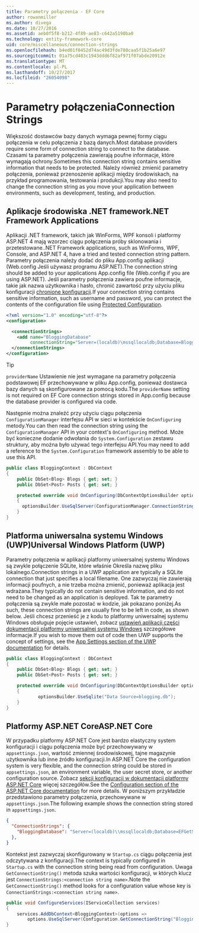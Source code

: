 ```yaml
---
title: Parametry połączenia - EF Core
author: rowanmiller
ms.author: divega
ms.date: 10/27/2016
ms.assetid: aeb0f5f8-b212-4f89-ae83-c642a5190ba0
ms.technology: entity-framework-core
uid: core/miscellaneous/connection-strings
ms.openlocfilehash: b4ed01f0452d74ac49d3fde780caa5f1b25a6e97
ms.sourcegitcommit: 01a75cd483c1943ddd6f82af971f07abde20912e
ms.translationtype: MT
ms.contentlocale: pl-PL
ms.lasthandoff: 10/27/2017
ms.locfileid: "26054098"
---
```

# <a name="connection-strings"></a><span data-ttu-id="f81f6-102">Parametry połączenia</span><span class="sxs-lookup"><span data-stu-id="f81f6-102">Connection Strings</span></span>

<span data-ttu-id="f81f6-103">Większość dostawców bazy danych wymaga pewnej formy ciągu połączenia w celu połączenia z bazą danych.</span><span class="sxs-lookup"><span data-stu-id="f81f6-103">Most database providers require some form of connection string to connect to the database.</span></span> <span data-ttu-id="f81f6-104">Czasami ta parametry połączenia zawierają poufne informacje, które wymagają ochrony.</span><span class="sxs-lookup"><span data-stu-id="f81f6-104">Sometimes this connection string contains sensitive information that needs to be protected.</span></span> <span data-ttu-id="f81f6-105">Należy również zmienić parametry połączenia, ponieważ przenoszenie aplikacji między środowiskach, na przykład programowania, testowania i produkcji.</span><span class="sxs-lookup"><span data-stu-id="f81f6-105">You may also need to change the connection string as you move your application between environments, such as development, testing, and production.</span></span>

## <a name="net-framework-applications"></a><span data-ttu-id="f81f6-106">Aplikacje środowiska .NET framework</span><span class="sxs-lookup"><span data-stu-id="f81f6-106">.NET Framework Applications</span></span>

<span data-ttu-id="f81f6-107">Aplikacji .NET framework, takich jak WinForms, WPF konsoli i platformy ASP.NET 4 mają wzorzec ciągu połączenia próby sklonowania i przetestowane.</span><span class="sxs-lookup"><span data-stu-id="f81f6-107">.NET Framework applications, such as WinForms, WPF, Console, and ASP.NET 4, have a tried and tested connection string pattern.</span></span> <span data-ttu-id="f81f6-108">Parametry połączenia należy dodać do pliku App.config aplikacji (Web.config Jeśli używasz programu ASP.NET).</span><span class="sxs-lookup"><span data-stu-id="f81f6-108">The connection string should be added to your applications App.config file (Web.config if you are using ASP.NET).</span></span> <span data-ttu-id="f81f6-109">Jeśli parametry połączenia zawiera poufne informacje, takie jak nazwa użytkownika i hasło, chronić zawartość przy użyciu pliku konfiguracji [chronione konfiguracji](https://docs.microsoft.com/dotnet/framework/data/adonet/connection-strings-and-configuration-files#encrypting-configuration-file-sections-using-protected-configuration).</span><span class="sxs-lookup"><span data-stu-id="f81f6-109">If your connection string contains sensitive information, such as username and password, you can protect the contents of the configuration file using [Protected Configuration](https://docs.microsoft.com/dotnet/framework/data/adonet/connection-strings-and-configuration-files#encrypting-configuration-file-sections-using-protected-configuration).</span></span>

``` xml
<?xml version="1.0" encoding="utf-8"?>
<configuration>

  <connectionStrings>
    <add name="BloggingDatabase"
         connectionString="Server=(localdb)\mssqllocaldb;Database=Blogging;Trusted_Connection=True;" />
  </connectionStrings>
</configuration>
```

> [!TIP]  
> <span data-ttu-id="f81f6-110">`providerName` Ustawienie nie jest wymagane na parametry połączenia podstawowej EF przechowywane w pliku App.config, ponieważ dostawca bazy danych są skonfigurowane za pomocą kodu.</span><span class="sxs-lookup"><span data-stu-id="f81f6-110">The `providerName` setting is not required on EF Core connection strings stored in App.config because the database provider is configured via code.</span></span>

<span data-ttu-id="f81f6-111">Następnie można znaleźć przy użyciu ciągu połączenia `ConfigurationManager` interfejsu API w sieci w kontekście `OnConfiguring` metody.</span><span class="sxs-lookup"><span data-stu-id="f81f6-111">You can then read the connection string using the `ConfigurationManager` API in your context's `OnConfiguring` method.</span></span> <span data-ttu-id="f81f6-112">Może być konieczne dodanie odwołania do `System.Configuration` zestawu struktury, aby można było używać tego interfejsu API.</span><span class="sxs-lookup"><span data-stu-id="f81f6-112">You may need to add a reference to the `System.Configuration` framework assembly to be able to use this API.</span></span>

``` csharp
public class BloggingContext : DbContext
{
    public DbSet<Blog> Blogs { get; set; }
    public DbSet<Post> Posts { get; set; }

    protected override void OnConfiguring(DbContextOptionsBuilder optionsBuilder)
    {
      optionsBuilder.UseSqlServer(ConfigurationManager.ConnectionStrings["BloggingDatabase"].ConnectionString);
    }
}
```

## <a name="universal-windows-platform-uwp"></a><span data-ttu-id="f81f6-113">Platforma uniwersalna systemu Windows (UWP)</span><span class="sxs-lookup"><span data-stu-id="f81f6-113">Universal Windows Platform (UWP)</span></span>

<span data-ttu-id="f81f6-114">Parametry połączenia w aplikacji platformy uniwersalnej systemu Windows są zwykle połączenie SQLite, które właśnie Określa nazwę pliku lokalnego.</span><span class="sxs-lookup"><span data-stu-id="f81f6-114">Connection strings in a UWP application are typically a SQLite connection that just specifies a local filename.</span></span> <span data-ttu-id="f81f6-115">One zazwyczaj nie zawierają informacji poufnych, a nie trzeba można zmienić, ponieważ aplikacja jest wdrażana.</span><span class="sxs-lookup"><span data-stu-id="f81f6-115">They typically do not contain sensitive information, and do not need to be changed as an application is deployed.</span></span> <span data-ttu-id="f81f6-116">Tak te parametry połączenia są zwykle małe pozostać w kodzie, jak pokazano poniżej.</span><span class="sxs-lookup"><span data-stu-id="f81f6-116">As such, these connection strings are usually fine to be left in code, as shown below.</span></span> <span data-ttu-id="f81f6-117">Jeśli chcesz przenieść je z kodu to platformy uniwersalnej systemu Windows obsługuje pojęcie ustawień, zobacz [ustawień aplikacji części dokumentacji platformy uniwersalnej systemu Windows](https://docs.microsoft.com/windows/uwp/app-settings/store-and-retrieve-app-data) szczegółowe informacje.</span><span class="sxs-lookup"><span data-stu-id="f81f6-117">If you wish to move them out of code then UWP supports the concept of settings, see the [App Settings section of the UWP documentation](https://docs.microsoft.com/windows/uwp/app-settings/store-and-retrieve-app-data) for details.</span></span>

``` csharp
public class BloggingContext : DbContext
{
    public DbSet<Blog> Blogs { get; set; }
    public DbSet<Post> Posts { get; set; }

    protected override void OnConfiguring(DbContextOptionsBuilder optionsBuilder)
    {
            optionsBuilder.UseSqlite("Data Source=blogging.db");
    }
}
```

## <a name="aspnet-core"></a><span data-ttu-id="f81f6-118">Platformy ASP.NET Core</span><span class="sxs-lookup"><span data-stu-id="f81f6-118">ASP.NET Core</span></span>

<span data-ttu-id="f81f6-119">W przypadku platformy ASP.NET Core jest bardzo elastyczny system konfiguracji i ciągu połączenia może być przechowywany w `appsettings.json`, wartość zmiennej środowiskowej, tajne magazynie użytkownika lub inne źródło konfiguracji.</span><span class="sxs-lookup"><span data-stu-id="f81f6-119">In ASP.NET Core the configuration system is very flexible, and the connection string could be stored in `appsettings.json`, an environment variable, the user secret store, or another configuration source.</span></span> <span data-ttu-id="f81f6-120">Zobacz [sekcji konfiguracji w dokumentacji platformy ASP.NET Core](https://docs.asp.net/en/latest/fundamentals/configuration.html) więcej szczegółów.</span><span class="sxs-lookup"><span data-stu-id="f81f6-120">See the [Configuration section of the ASP.NET Core documentation](https://docs.asp.net/en/latest/fundamentals/configuration.html) for more details.</span></span> <span data-ttu-id="f81f6-121">W poniższym przykładzie przedstawiono parametry połączenia, przechowywane w `appsettings.json`.</span><span class="sxs-lookup"><span data-stu-id="f81f6-121">The following example shows the connection string stored in `appsettings.json`.</span></span>

``` json
{
  "ConnectionStrings": {
    "BloggingDatabase": "Server=(localdb)\\mssqllocaldb;Database=EFGetStarted.ConsoleApp.NewDb;Trusted_Connection=True;"
  },
}
```

<span data-ttu-id="f81f6-122">Kontekst jest zazwyczaj skonfigurowany w `Startup.cs` ciągu połączenia jest odczytywana z konfiguracji.</span><span class="sxs-lookup"><span data-stu-id="f81f6-122">The context is typically configured in `Startup.cs` with the connection string being read from configuration.</span></span> <span data-ttu-id="f81f6-123">Uwaga `GetConnectionString()` metoda szuka wartości konfiguracji, w których klucz jest `ConnectionStrings:<connection string name>`.</span><span class="sxs-lookup"><span data-stu-id="f81f6-123">Note the `GetConnectionString()` method looks for a configuration value whose key is `ConnectionStrings:<connection string name>`.</span></span>

``` csharp
public void ConfigureServices(IServiceCollection services)
{
    services.AddDbContext<BloggingContext>(options =>
        options.UseSqlServer(Configuration.GetConnectionString("BloggingDatabase")));
}
```
